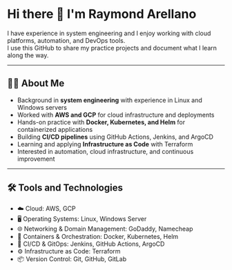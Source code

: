 # Hi there 👋 I'm Raymond Arellano  

I have experience in system engineering and I enjoy working with cloud platforms, automation, and DevOps tools.  
I use this GitHub to share my practice projects and document what I learn along the way.  

---

## 🧑‍💻 About Me  
- Background in **system engineering** with experience in Linux and Windows servers  
- Worked with **AWS and GCP** for cloud infrastructure and deployments  
- Hands-on practice with **Docker, Kubernetes, and Helm** for containerized applications  
- Building **CI/CD pipelines** using GitHub Actions, Jenkins, and ArgoCD  
- Learning and applying **Infrastructure as Code** with Terraform  
- Interested in automation, cloud infrastructure, and continuous improvement  

---

## 🛠️ Tools and Technologies  

- ☁️ Cloud: AWS, GCP  
- 🖥️ Operating Systems: Linux, Windows Server  
- 🌐 Networking & Domain Management: GoDaddy, Namecheap  
- 🐳 Containers & Orchestration: Docker, Kubernetes, Helm  
- 🚀 CI/CD & GitOps: Jenkins, GitHub Actions, ArgoCD  
- ⚙️ Infrastructure as Code: Terraform  
- 📦 Version Control: Git, GitHub, GitLab  
